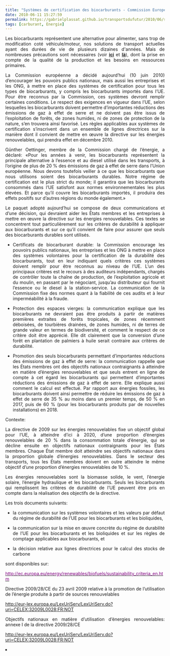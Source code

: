 ```yaml
---
title: "Systèmes de certification des biocarburants - Commission Européenne"
date: 2010-06-11 15:27:59
permalink: https://gabrielplassat.github.io/transportsdufutur/2010/06/systemes-de-certification-des-biocarburants-commission-europeenne.html
tags: [carburant, Energie]
---
```


<p align="justify" class="A_Standard__34__20_Chapeau"><span class="A__T6">Les biocarburants représentent une alternative pour alimenter, sans trop de modification coté véhicule/moteur, nos solutions de transport actuelles ayant des durées de vie de plusieurs dizaines d'années. Mais de nombreuses précautions sont nécessaires (voir <strong><a href="https://gabrielplassat.github.io/transportsdufutur/2010/06/matieres-premieres-grands-changements-et-nouvelles-faiblesses.html" target="_blank">ici</a></strong> et <strong><a href="https://gabrielplassat.github.io/transportsdufutur/2010/03/les-energies.html" target="_blank">là</a></strong>), dont la prise en compte de la qualité de la production et les besoins en ressources primaires. </span></p> <p align="justify" class="A_Standard__34__20_Chapeau"><span class="A__T6">La Commission européenne a décidé aujourd’hui (10 juin 2010) d’encourager les pouvoirs publics nationaux, mais aussi les entreprises et les ONG, à mettre en place des systèmes de certification pour tous les types de biocarburants, y compris les biocarburants importés dans l’UE.</span><span class="A__T6"> Pour être reconnus par la Commission, ces systèmes devront remplir certaines conditions. Le respect des exigences en vigueur dans l’UE, selon lesquelles les biocarburants doivent permettre d’importantes réductions des émissions de gaz à effet de serre et ne doivent pas être issus de l’exploitation de forêts, de zones humides, ni de zones de protection de la nature, s’en trouvera ainsi favorisé. Les règles applicables aux systèmes de certification s’inscrivent dans un ensemble de lignes directrices sur la manière dont il convient de mettre en œuvre la directive sur les énergies renouvelables, qui prendra effet en décembre 2010. </span></p> <p align="justify" class="A_Standard__34__20_Chapeau"><span class="A__T6"> </span></p>  <!--more-->  <p align="justify" class="A___35__20_Normal"><span class="A__T6">Günther Oettinger, membre de la Commission chargé de l’énergie, a déclaré:</span><span class="A__T5"> «Pour les années à venir, les biocarburants représentent la principale alternative à l’essence et au diesel utilisé dans les transports, à l’origine de plus de 20 % des émissions de gaz à effet de serre dans l’Union européenne. Nous devons toutefois veiller à ce que les biocarburants que nous utilisons soient des biocarburants durables. Notre régime de certification est le plus strict du monde; il garantira que les biocarburants consommés dans l’UE satisfont aux normes environnementales les plus élevées. Et parce qu’il couvre les biocarburants importés, il produira des effets positifs sur d’autres régions du monde également.»</span></p> <p align="justify" class="A___35__20_Normal"><span class="A__T6">Le paquet adopté aujourd’hui se compose de deux communications et d’une décision, qui devraient aider les États membres et les entreprises à mettre en œuvre la directive sur les énergies renouvelables.</span><span class="A__T6"> Ces textes se concentrent tout particulièrement sur les critères de durabilité à appliquer aux biocarburants et sur ce qu’il convient de faire pour assurer que seuls des biocarburants durables sont utilisés.</span></p> <ul class="A__WW8Num4_1"> <li> <p align="justify" class="A_Texte_20_1_Tiret_20_1"><span class="A__T7">Certificats de biocarburant durable</span><span class="A__T6">: la Commission encourage les pouvoirs publics nationaux, les entreprises et les ONG à mettre en place des systèmes volontaires pour la certification de la durabilité des biocarburants, tout en leur indiquant quels critères ces systèmes doivent remplir pour être reconnus au niveau de l’UE. L’un des principaux critères est le recours à des auditeurs indépendants, chargés de contrôler toute la chaîne de production, de l’exploitation agricole et du moulin, en passant par le négociant, jusqu’au distributeur qui fournit l’essence ou le diesel à la station-service. La communication de la Commission fixe des normes quant à la fiabilité de ces audits et à leur imperméabilité à la fraude.</span></p></li> <li> <p align="justify" class="A_Tiret_20_1_P8"><span class="A__T7">Protection des espaces vierges</span><span class="A__T6">: la communication explique que les biocarburants ne devraient pas être produits à partir de matières premières extraites de forêts tropicales, de zones récemment déboisées, de tourbières drainées, de zones humides, ni de terres de grande valeur en termes de biodiversité, et comment le respect de ce critère doit être apprécié. Elle dit clairement que la conversion d’une forêt en plantation de palmiers à huile serait contraire aux critères de durabilité.</span></p></li> <li> <p align="justify" class="A_Texte_20_1_Tiret_20_1"><span class="A__T7">Promotion des seuls biocarburants permettant d</span><span class="A__T6">’</span><span class="A__T7">importantes réductions des émissions de gaz à effet de serre</span><span class="A__T6">: la communication rappelle que les États membres ont des objectifs nationaux contraignants à atteindre en matière d’énergies renouvelables et que seuls entrent en ligne de compte à cet égard les biocarburants qui permettent d’</span><span class="A__T7">importantes réductions des émissions de gaz à effet de serre</span><span class="A__T6">. Elle explique aussi comment le calcul est effectué. Par rapport aux énergies fossiles, les biocarburants doivent ainsi permettre de réduire les émissions de gaz à effet de serre de 35 % au moins dans un premier temps, de 50 % en 2017, puis de 60 % (pour les biocarburants produits par de nouvelles installations) en 2018.</span></p></li> </ul> <p align="justify" class="A_Standard_Sous-titre_20_1"><span class="A__T6">Contexte:</span><span class="A__T6"> </span></p> <p align="justify" class="A___35__20_Normal"><span class="A__T6">La directive de 2009 sur les énergies renouvelables fixe un objectif global pour l’UE, à atteindre d’ici à 2020, d’une proportion d’énergies renouvelables de 20 % dans la consommation totale d’énergie, qui se décline ensuite en objectifs nationaux contraignants pour les États membres.</span><span class="A__T6"> Chaque État membre doit atteindre ses objectifs nationaux dans la proportion globale d’énergies renouvelables. Dans le secteur des transports, tous les États membres doivent en outre atteindre le même objectif d’une proportion d’énergies renouvelables de 10 %. </span></p> <p align="justify" class="A___35__20_Normal"><span class="A__T6">Les énergies renouvelables sont la biomasse solide, le vent, l’énergie solaire, l’énergie hydraulique et les biocarburants.</span><span class="A__T6"> Seuls les biocarburants qui remplissent les critères de durabilité de l’UE peuvent être pris en compte dans la réalisation des objectifs de la directive. </span></p> <p align="justify" class="A__35__20_Normal_P5">Les trois documents suivants:</p> <ul class="A__WW8Num4_1"> <li> <p align="justify" class="A_Tiret_20_1_P7">la communication sur les systèmes volontaires et les valeurs par défaut du régime de durabilité de l’UE pour les biocarburants et les bioliquides,</p></li> <li> <p align="justify" class="A_Tiret_20_1_P7">la communication sur la mise en œuvre concrète du régime de durabilité de l’UE pour les biocarburants et les bioliquides et sur les règles de comptage applicables aux biocarburants, et</p></li> <li> <p align="justify" class="A_Texte_20_1_Tiret_20_1"><span class="A__T6">la décision relative aux lignes directrices pour le calcul des stocks de carbone</span><span class="A__T6"> </span></p></li> </ul> <p align="justify" class="A__35__20_Normal_P6"><span class="A__T6">sont disponibles sur:</span><span class="A__T6"> </span></p> <p align="justify" class="A___35__20_Normal"><a href="http://ec.europa.eu/energy/renewables/biofuels/sustainability_criteria_en.htm"><span><font color="#810081">http://ec.europa.eu/energy/renewables/biofuels/sustainability_criteria_en.htm</font></span></a></p> <p align="justify" class="A___35__20_Normal"><span class="A__T6_x000D_
">Directive 2009/28/CE du 23 avril 2009 relative à la promotion de l’utilisation de l’énergie produite à partir de sources renouvelables</span><span class="A__T6"> </span></p> <p align="justify" class="A___35__20_Normal"><a href="http://eur-lex.europa.eu/LexUriServ/LexUriServ.do?uri=CELEX:32009L0028:FR:NOT"><span><span class="A__T10">http://eur-lex.europa.eu/LexUriServ/LexUriServ.do?uri=CELEX:32009L0028:FR:NOT</span></span></a></p> <p align="justify" class="A___35__20_Normal"><span class="A__T6">Objectifs nationaux en matière d’utilisation d’énergies renouvelables:</span><span class="A__T6"> annexe I de la directive 2009/28/CE </span></p> <p align="justify" class="A___35__20_Normal"><a href="http://eur-lex.europa.eu/LexUriServ/LexUriServ.do?uri=CELEX:32009L0028:FR:NOT"><span><span class="A__T10">http://eur-lex.europa.eu/LexUriServ/LexUriServ.do?uri=CELEX:32009L0028:FR:NOT</span></span></a></p> <li></li>
